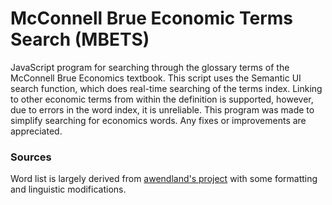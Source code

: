 # McConnell Brue Economic Terms Search (MBETS)
JavaScript program for searching through the glossary terms of the McConnell Brue Economics textbook. This script uses the Semantic UI search function, which does real-time searching of the terms index.
Linking to other economic terms from within the definition is supported, however, due to errors in the word index, it is unreliable.
This program was made to simplify searching for economics words. Any fixes or improvements are appreciated.

### Sources
Word list is largely derived from [awendland's project](https://github.com/awendland/mcconnell-brue-economics-terms) with some formatting and linguistic modifications.